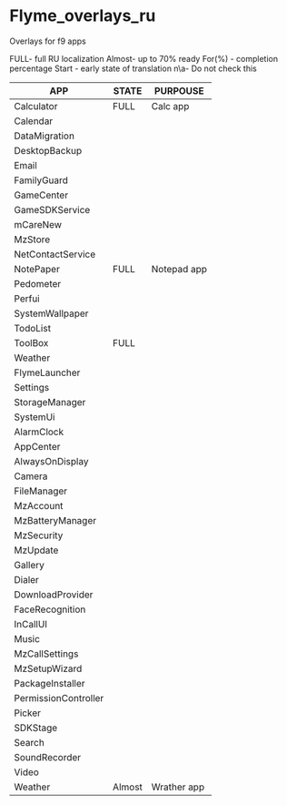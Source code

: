 # Flyme_overlays_ru
Overlays for f9 apps

FULL- full RU localization 
Almost- up to 70% ready
For(%) - completion percentage
Start - early state of translation
n\a- Do not check this

| APP | STATE | PURPOUSE |
| ------ | ------ | ------ |
| Calculator | FULL | Calc app |
| Calendar | | |
| DataMigration | | |
| DesktopBackup | | |
| Email | | |
| FamilyGuard | | |
| GameCenter | | |
| GameSDKService | | |
| mCareNew | | |
| MzStore | | |
| NetContactService | | |
| NotePaper | FULL | Notepad app |
| Pedometer | | |
| Perfui | | |
| SystemWallpaper | | |
| TodoList | | |
| ToolBox | FULL | |
| Weather | | |
| FlymeLauncher |  |  |
| Settings |  |  |
| StorageManager |  |  |
| SystemUi |  |  |
| AlarmClock |  |  |
| AppCenter |  |  |
| AlwaysOnDisplay |  |  |
| Camera |  |  |
| FileManager |  |  |
| MzAccount |  |  |
| MzBatteryManager |  |  |
| MzSecurity |  |  |
| MzUpdate |  |  |
| Gallery |  |  |
| Dialer |  |  |
| DownloadProvider |  |  |
| FaceRecognition |  |  |
| InCallUI |  |  |
| Music |  |  |
| MzCallSettings |  |  |
| MzSetupWizard |  |  |
| PackageInstaller |  |  |
| PermissionController |  |  |
| Picker |  |  |
| SDKStage |  |  |
| Search |  |  |
| SoundRecorder |  |  |
| Video |  |  |
| Weather | Almost | Wrather app |
